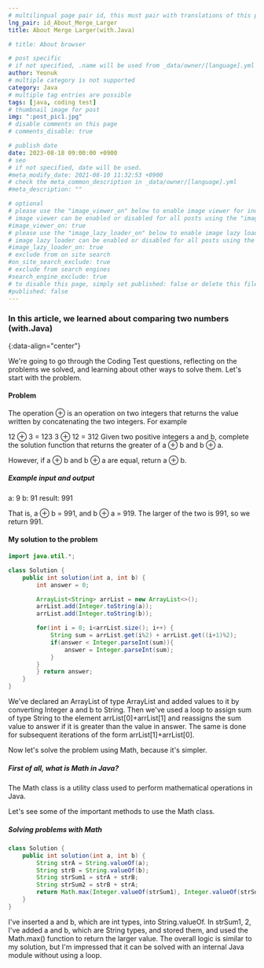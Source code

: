 ```yaml
---
# multilingual page pair id, this must pair with translations of this page. (This name must be unique)
lng_pair: id_About_Merge_Larger
title: About Merge Larger(with.Java)

# title: About browser

# post specific
# if not specified, .name will be used from _data/owner/[language].yml
author: Yeonuk
# multiple category is not supported
category: Java
# multiple tag entries are possible
tags: [java, coding test]
# thumbnail image for post
img: ":post_pic1.jpg"
# disable comments on this page
# comments_disable: true

# publish date
date: 2023-08-18 09:00:00 +0900
# seo
# if not specified, date will be used.
#meta_modify_date: 2021-08-10 11:32:53 +0900
# check the meta_common_description in _data/owner/[language].yml
#meta_description: ""

# optional
# please use the "image_viewer_on" below to enable image viewer for individual pages or posts (_posts/ or [language]/_posts folders).
# image viewer can be enabled or disabled for all posts using the "image_viewer_posts: true" setting in _data/conf/main.yml.
#image_viewer_on: true
# please use the "image_lazy_loader_on" below to enable image lazy loader for individual pages or posts (_posts/ or [language]/_posts folders).
# image lazy loader can be enabled or disabled for all posts using the "image_lazy_loader_posts: true" setting in _data/conf/main.yml.
#image_lazy_loader_on: true
# exclude from on site search
#on_site_search_exclude: true
# exclude from search engines
#search_engine_exclude: true
# to disable this page, simply set published: false or delete this file
#published: false
---
```


<!-- outline-start -->

### In this article, we learned about comparing two numbers (with.Java)

{:data-align="center"}

<!-- outline-end -->

We're going to go through the Coding Test questions, reflecting on the problems we solved, and learning about other ways to solve them.
Let's start with the problem.

#### Problem

The operation ⊕ is an operation on two integers that returns the value written by concatenating the two integers. For example

12 ⊕ 3 = 123
3 ⊕ 12 = 312
Given two positive integers a and b, complete the solution function that returns the greater of a ⊕ b and b ⊕ a.

However, if a ⊕ b and b ⊕ a are equal, return a ⊕ b.

##### Example input and output

a: 9
b: 91
result: 991

That is, a ⊕ b = 991, and b ⊕ a = 919. The larger of the two is 991, so we return 991.

#### My solution to the problem

```java
import java.util.*;

class Solution {
    public int solution(int a, int b) {
        int answer = 0;

        ArrayList<String> arrList = new ArrayList<>();
        arrList.add(Integer.toString(a));
        arrList.add(Integer.toString(b));

        for(int i = 0; i<arrList.size(); i++) {
            String sum = arrList.get(i%2) + arrList.get((i+1)%2);
            if(answer < Integer.parseInt(sum)){
                answer = Integer.parseInt(sum);
            }
        }
        } return answer;
    }
}
```

We've declared an ArrayList of type ArrayList and added values to it by converting Integer a and b to String. Then we've used a loop to assign sum of type String to the element
arrList[0]+arrList[1] and reassigns the sum value to answer if it is greater than the value in answer. The same is done for subsequent iterations of the form arrList[1]+arrList[0].

Now let's solve the problem using Math, because it's simpler.

##### First of all, what is Math in Java?

The Math class is a utility class used to perform mathematical operations in Java.

Let's see some of the important methods to use the Math class.

##### Solving problems with Math

```java
class Solution {
    public int solution(int a, int b) {
        String strA = String.valueOf(a);
        String strB = String.valueOf(b);
        String strSum1 = strA + strB;
        String strSum2 = strB + strA;
        return Math.max(Integer.valueOf(strSum1), Integer.valueOf(strSum2));
    }
}
```

I've inserted a and b, which are int types, into String.valueOf. In strSum1, 2, I've added a and b, which are String types, and stored them, and used the Math.max() function to return the larger value. The overall logic is similar to my solution, but I'm impressed that it can be solved with an internal Java module without using a loop.
